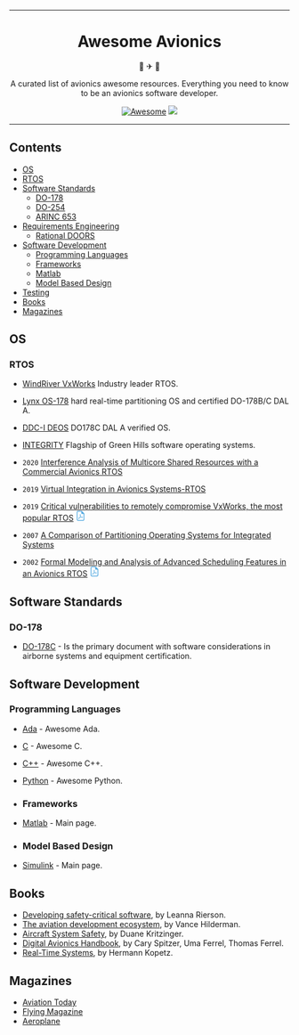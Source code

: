 <div align="center">
<hr>

# Awesome Avionics

🚀 ✈ 🚁

A curated list of avionics awesome resources. Everything you need to know to be an avionics software developer.

[![Awesome](https://awesome.re/badge.svg)](https://awesome.re)
<img src="https://img.shields.io/github/license/gioele-maruccia/awesome-avionics"/>


<hr>
</div>

## Contents

- [OS](#os)
- [RTOS](#rtos)
- [Software Standards](#software-standards)
  - [DO-178](#do-178)
  - [DO-254](#do-254)
  - [ARINC 653](#arinc-653)
- [Requirements Engineering](#requirements-engineering)
  - [Rational DOORS](#rational-doors)
- [Software Development](#software-development)
  - [Programming Languages](#programming-languages)
  - [Frameworks](#scripting-and-frameworks)
  - [Matlab](#matlab)
  - [Model Based Design](#model-based-design)
- [Testing](#testing)
- [Books](#books)
- [Magazines](#magazines)

## OS
### RTOS
- [WindRiver VxWorks](https://experience.windriver.com/redefining-rtos/p/1?utm_source=google&utm_medium=sem&utm_campaign=vp-dg-emea-vhs-sem-vxworks-exact-brand-07012021&gclid=CjwKCAjwuYWSBhByEiwAKd_n_lSSQ0QQVo927BXSAWz4XRgsQHJ5ZWa15bQpYQf-yZrEuaC3ZjWj0RoCXbQQAvD_BwE) Industry leader RTOS.
- [Lynx OS-178](https://www.lynx.com/products/lynxos-178-do-178c-certified-posix-rtos) hard real-time partitioning OS and certified DO-178B/C DAL A.
- [DDC-I DEOS](https://www.ddci.com/products_deos_do_178c_arinc_653/) DO178C DAL A verified OS.
- [INTEGRITY](https://www.ghs.com/products/rtos/integrity.html)  Flagship of Green Hills software operating systems.


- `2020` [Interference Analysis of Multicore Shared Resources with a Commercial Avionics RTOS](https://link.springer.com/chapter/10.1007/3-540-45828-X_11)
- `2019` [Virtual Integration in Avionics Systems-RTOS](https://onlinelibrary.wiley.com/doi/abs/10.1002/j.2334-5837.2019.00678.x)
- `2019` [Critical vulnerabilities to remotely compromise VxWorks, the most popular RTOS](https://info.armis.com/rs/645-PDC-047/images/Urgent11%20Technical%20White%20Paper.pdf) ![pdf]
- `2007` [A Comparison of Partitioning Operating Systems for Integrated Systems](https://link.springer.com/chapter/10.1007/978-3-540-75101-4_33)
- `2002` [Formal Modeling and Analysis of Advanced Scheduling Features in an Avionics RTOS]() ![pdf]

## Software Standards
### DO-178
- [DO-178C](https://en.wikipedia.org/wiki/DO-178C) - Is the primary document with software considerations in airborne systems and equipment certification.

## Software Development
### Programming Languages
- [Ada](https://github.com/ohenley/awesome-ada) - Awesome Ada.
- [C](https://github.com/aleksandar-todorovic/awesome-c) - Awesome C.
- [C++](https://github.com/fffaraz/awesome-cpp#readme) - Awesome C++.
- [Python](https://github.com/vinta/awesome-python) - Awesome Python.

- ### Frameworks
- [Matlab](https://it.mathworks.com/products/matlab.html) - Main page.

- ### Model Based Design
- [Simulink](https://it.mathworks.com/products/simulink.html) - Main page.

## Books
- [Developing safety-critical software](https://www.amazon.com/Developing-Safety-Critical-Software-Practical-Compliance/dp/143981368X), by Leanna Rierson.
- [The aviation development ecosystem](https://www.amazon.com/AVIATION-DEVELOPMENT-ECOSYSTEM-Applying-Guideline-ebook/dp/B08ZYNFLTJ), by Vance Hilderman.
- [Aircraft System Safety](https://www.amazon.com/Aircraft-System-Safety-Airworthiness-Certification/dp/0081008899), by Duane Kritzinger.
- [Digital Avionics Handbook](https://www.amazon.com/Digital-Avionics-Handbook-Cary-Spitzer/dp/1138076988), by Cary Spitzer, Uma Ferrel, Thomas Ferrel.
- [Real-Time Systems](https://www.amazon.com/Real-Time-Systems-Principles-Distributed-Applications/dp/1441982361), by Hermann Kopetz.

## Magazines
- [Aviation Today](https://www.aviationtoday.com/)
- [Flying Magazine](https://www.flyingmag.com/)
- [Aeroplane](https://www.key.aero/aeroplanemonthly)

[video]: media/icons/video.png "video"
[awesome]: media/icons/awesome.png "awesome"
[blog]: media/icons/blog.png "blog"
[book]: media/icons/book.png "book"
[github]: media/icons/github.png "github"
[pdf]: media/icons/pdf.png "pdf"
[podcast]: media/icons/podcast.png "podcast"
[search]: media/icons/search.png "search"
[stackoverflow]: media/icons/stackoverflow.png "stackoverflow"
[student]: media/icons/student.png "student"
[warning]: media/icons/warning.png "warning"
